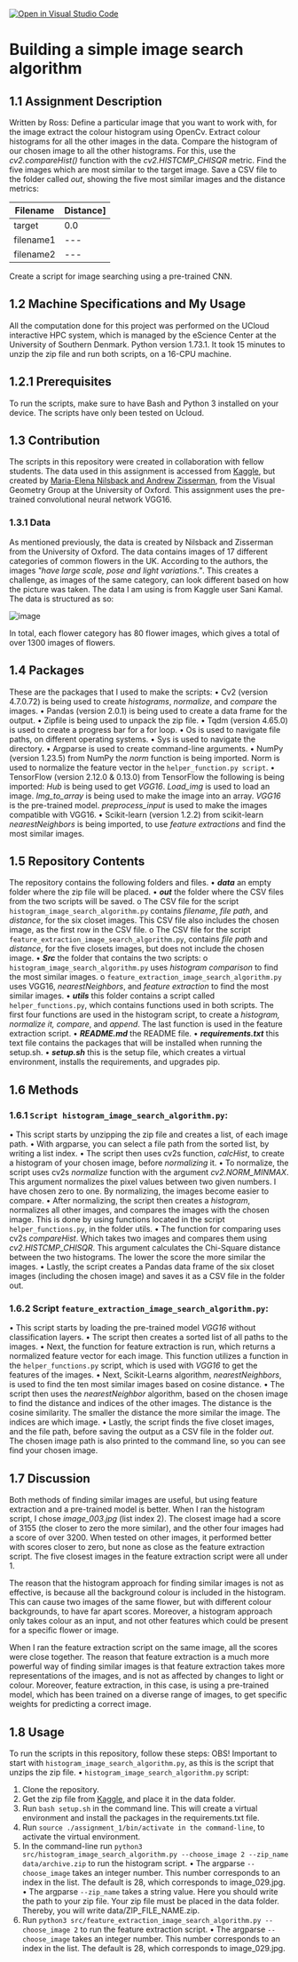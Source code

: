 [![Open in Visual Studio Code](https://classroom.github.com/assets/open-in-vscode-c66648af7eb3fe8bc4f294546bfd86ef473780cde1dea487d3c4ff354943c9ae.svg)](https://classroom.github.com/online_ide?assignment_repo_id=10267670&assignment_repo_type=AssignmentRepo)
# Building a simple image search algorithm

## 1.1 Assignment Description 
Written by Ross:
Define a particular image that you want to work with, for the image extract the colour histogram using OpenCv. Extract colour histograms for all the other images in the data. Compare the histogram of our chosen image to all the other histograms. For this, use the _cv2.compareHist()_ function with the _cv2.HISTCMP_CHISQR_ metric. Find the five images which are most similar to the target image. Save a CSV file to the folder called _out_, showing the five most similar images and the distance metrics:

|Filename|Distance]
|---|---|
|target|0.0|
|filename1|---|
|filename2|---|

Create a script for image searching using a pre-trained CNN.
## 1.2 Machine Specifications and My Usage
All the computation done for this project was performed on the UCloud interactive HPC system, which is managed by the eScience Center at the University of Southern Denmark. Python version 1.73.1. It took 15 minutes to unzip the zip file and run both scripts, on a 16-CPU machine. 
## 1.2.1 Prerequisites 
To run the scripts, make sure to have Bash and Python 3 installed on your device. The scripts have only been tested on Ucloud. 
## 1.3 Contribution
The scripts in this repository were created in collaboration with fellow students. The data used in this assignment is accessed from [Kaggle](https://www.kaggle.com/datasets/sanikamal/17-category-flower-dataset), but created by [Maria-Elena Nilsback and Andrew Zisserman](https://www.robots.ox.ac.uk/~vgg/data/flowers/17/), from the Visual Geometry Group at the University of Oxford.
This assignment uses the pre-trained convolutional neural network VGG16. 
### 1.3.1 Data
As mentioned previously, the data is created by Nilsback and Zisserman from the University of Oxford. The data contains images of 17 different categories of common flowers in the UK. According to the authors, the images _"have large scale, pose and light variations."_. This creates a challenge, as images of the same category, can look different based on how the picture was taken.
The data I am using is from Kaggle user Sani Kamal. The data is structured as so: 

![image](https://github.com/Augustseverinandersen/Assignment1-simple-image-search/assets/112094086/e0b54d1e-5ebc-4e9e-a026-f1ef29ac0e19)


In total, each flower category has 80 flower images, which gives a total of over 1300 images of flowers. 
## 1.4 Packages
These are the packages that I used to make the scripts:
•	Cv2 (version 4.7.0.72) is being used to create *histograms*, *normalize*, and *compare* the images.
•	Pandas (version 2.0.1) is being used to create a data frame for the output.
•	Zipfile is being used to unpack the zip file.
•	Tqdm (version 4.65.0) is used to create a progress bar for a for loop.
•	Os is used to navigate file paths, on different operating systems.
•	Sys is used to navigate the directory.
•	Argparse is used to create command-line arguments.
•	NumPy (version 1.23.5) from NumPy the *norm* function is being imported. Norm is used to normalize the feature vector in the ```helper_function.py script```.
•	TensorFlow (version 2.12.0 & 0.13.0) from TensorFlow the following is being imported: _Hub_ is being used to get _VGG16_. _Load_img_ is used to load an image. _Img_to_array_ is being used to make the image into an array. _VGG16_ is the pre-trained model. _preprocess_input_ is used to make the images compatible with VGG16.
•	Scikit-learn (version 1.2.2) from scikit-learn _nearestNeighbors_ is being imported, to use _feature extractions_ and find the most similar images.
## 1.5 Repository Contents
The repository contains the following folders and files.
•	***data*** an empty folder where the zip file will be placed.
•	***out*** the folder where the CSV files from the two scripts will be saved. 
  o	The CSV file for the script ```histogram_image_search_algorithm.py``` contains _filename_, _file path_, and _distance_, for the six closet images. This CSV file also includes the chosen image, as the first row in the CSV file. 
  o	The CSV file for the script ```feature_extraction_image_search_algorithm.py```, contains _file path_ and _distance_, for the five closets images, but does not include the chosen image.
•	***Src*** the folder that contains the two scripts:
  o	```histogram_image_search_algorithm.py``` uses _histogram comparison_ to find the most similar images.
  o	```feature_extraction_image_search_algorithm.py``` uses VGG16, _nearestNeighbors_, and _feature extraction_ to find the most similar images.
•	***utils*** this folder contains a script called ```helper_functions.py```, which contains functions used in both scripts. The first four functions are used in the histogram script, to create a _histogram, normalize it, compare_, and _append_. The last function is used in the feature extraction script.
•	***README.md*** the README file.
•	***requirements.txt*** this text file contains the packages that will be installed when running the setup.sh.
•	***setup.sh*** this is the setup file, which creates a virtual environment, installs the requirements, and upgrades pip.
## 1.6 Methods 
### 1.6.1 ```Script histogram_image_search_algorithm.py```:
•	This script starts by unzipping the zip file and creates a list, of each image path. 
•	With argparse, you can select a file path from the sorted list, by writing a list index. 
•	The script then uses cv2s function, _calcHist_, to create a histogram of your chosen image, before _normalizing_ it. 
•	To normalize, the script uses cv2s _normalize_ function with the argument _cv2.NORM_MINMAX_. This argument normalizes the pixel values between two given numbers. I have chosen zero to one. By normalizing, the images become easier to compare.
•	After normalizing, the script then creates a _histogram_, normalizes all other images, and compares the images with the chosen image. This is done by using functions located in the script ```helper_functions.py```, in the folder utils.
•	The function for comparing uses cv2s _compareHist_. Which takes two images and compares them using _cv2.HISTCMP_CHISQR_. This argument calculates the Chi-Square distance between the two histograms. The lower the score the more similar the images.
•	Lastly, the script creates a Pandas data frame of the six closet images (including the chosen image) and saves it as a CSV file in the folder out.
### 1.6.2 Script ```feature_extraction_image_search_algorithm.py```:
•	This script starts by loading the pre-trained model _VGG16_ without classification layers.
•	The script then creates a sorted list of all paths to the images.
•	Next, the function for feature extraction is run, which returns a normalized feature vector for each image. This function utilizes a function in the ```helper_functions.py``` script, which is used with _VGG16_ to get the features of the images.
•	Next, Scikit-Learns algorithm, _nearestNeighbors_, is used to find the ten most similar images based on cosine distance. 
•	The script then uses the _nearestNeighbor_ algorithm, based on the chosen image to find the distance and indices of the other images. The distance is the cosine similarity. The smaller the distance the more similar the image. The indices are which image. 
•	Lastly, the script finds the five closet images, and the file path, before saving the output as a CSV file in the folder _out_. The chosen image path is also printed to the command line, so you can see find your chosen image.
## 1.7 Discussion
Both methods of finding similar images are useful, but using feature extraction and a pre-trained model is better. When I ran the histogram script, I chose _image_003.jpg_ (list index 2). The closest image had a score of 3155 (the closer to zero the more similar), and the other four images had a score of over 3200. When tested on other images, it performed better with scores closer to zero, but none as close as the feature extraction script. The five closest images in the feature extraction script were all under 1.

The reason that the histogram approach for finding similar images is not as effective, is because all the background colour is included in the histogram. This can cause two images of the same flower, but with different colour backgrounds, to have far apart scores. Moreover, a histogram approach only takes colour as an input, and not other features which could be present for a specific flower or image. 

When I ran the feature extraction script on the same image, all the scores were close together. The reason that feature extraction is a much more powerful way of finding similar images is that feature extraction takes more representations of the images, and is not as affected by changes to light or colour. Moreover, feature extraction, in this case, is using a pre-trained model, which has been trained on a diverse range of images, to get specific weights for predicting a correct image.
## 1.8 Usage
To run the scripts in this repository, follow these steps: 
OBS! Important to start with ```histogram_image_search_algorithm.py```, as this is the script that unzips the zip file.
•	```histogram_image_search_algorithm.py``` script:
  1.	Clone the repository.
  2.	Get the zip file from [Kaggle](https://www.kaggle.com/datasets/sanikamal/17-category-flower-dataset), and place it in the data folder.
  3.	Run ```bash setup.sh``` in the command line. This will create a virtual environment and install the packages in the requirements.txt file.
  4.	Run ```source ./assignment_1/bin/activate in the command-line```, to activate the virtual environment. 
  5.	In the command-line run ```python3 src/histogram_image_search_algorithm.py --choose_image 2 --zip_name data/archive.zip``` to run the histogram script.
    • The argparse ```--choose_image``` takes an integer number. This number corresponds to an index in the list. The default is 28, which corresponds to image_029.jpg. 
    • The argparse ```--zip_name``` takes a string value. Here you should write the path to your zip file. Your zip file must be placed in the data folder. Thereby, you will write data/ZIP_FILE_NAME.zip.
  6.	Run ```python3 src/feature_extraction_image_search_algorithm.py --choose_image 2``` to run the feature extraction script.
    •	The argparse ```--choose_image``` takes an integer number. This number corresponds to an index in the list. The default is 28, which corresponds to image_029.jpg. 








